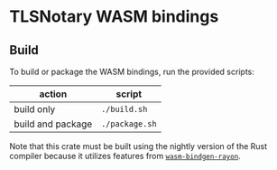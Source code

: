 # TLSNotary WASM bindings

## Build

To build or package the WASM bindings, run the provided scripts:

| action            | script         |
| ----------------- | -------------- |
| build only        | `./build.sh`   |
| build and package | `./package.sh` |

Note that this crate must be built using the nightly version of the Rust compiler because it utilizes features from [`wasm-bindgen-rayon`](https://docs.rs/wasm-bindgen-rayon/latest/wasm_bindgen_rayon/#building-rust-code).
